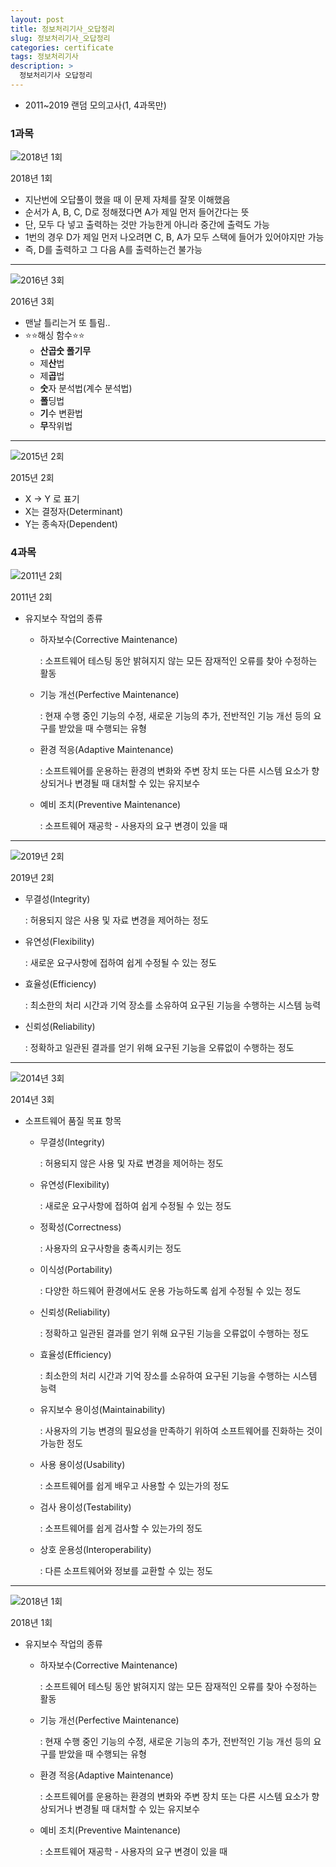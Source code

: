 ```yaml
---
layout: post
title: 정보처리기사_오답정리
slug: 정보처리기사_오답정리
categories: certificate
tags: 정보처리기사
description: >
  정보처리기사 오답정리
---
```


- 2011~2019 랜덤 모의고사(1, 4과목만)

### 1과목

![2018년 1회](https://s3-us-west-2.amazonaws.com/secure.notion-static.com/51e23499-f65c-49f9-872c-21cf9d2a0dc6/Untitled.png)

2018년 1회

- 지난번에 오답풀이 했을 때 이 문제 자체를 잘못 이해했음
- 순서가 A, B, C, D로 정해졌다면 A가 제일 먼저 들어간다는 뜻
- 단, 모두 다 넣고 출력하는 것만 가능한게 아니라 중간에 출력도 가능
- 1번의 경우 D가 제일 먼저 나오려면 C, B, A가 모두 스택에 들어가 있어야지만 가능
- 즉, D를 출력하고 그 다음 A를 출력하는건 불가능

---

![2016년 3회](https://s3-us-west-2.amazonaws.com/secure.notion-static.com/c7abf751-4ad9-4b87-b441-d11f22683a91/Untitled.png)

2016년 3회

- 맨날 틀리는거 또 틀림..
- ⭐⭐해싱 함수⭐⭐
    - **산곱숫 폴기무**
    - 제**산**법
    - 제**곱**법
    - **숫**자 분석법(계수 분석법)
    - **폴**딩법
    - **기**수 변환법
    - **무**작위법

---

![2015년 2회](https://s3-us-west-2.amazonaws.com/secure.notion-static.com/092ff5fe-8f53-44cd-b953-d62b3387bcfe/Untitled.png)

2015년 2회

- X → Y 로 표기
- X는 결정자(Determinant)
- Y는 종속자(Dependent)

### 4과목

![2011년 2회](https://s3-us-west-2.amazonaws.com/secure.notion-static.com/ee6a5b55-60ff-43b7-9150-fcd542abaea1/Untitled.png)

2011년 2회

- 유지보수 작업의 종류
    - 하자보수(Corrective Maintenance)
        
        : 소프트웨어 테스팅 동안 밝혀지지 않는 모든 잠재적인 오류를 찾아 수정하는 활동
        
    - 기능 개선(Perfective Maintenance)
        
        : 현재 수행 중인 기능의 수정, 새로운 기능의 추가, 전반적인 기능 개선 등의 요구를 받았을 때 수행되는 유형
        
    - 환경 적응(Adaptive Maintenance)
        
        : 소프트웨어를 운용하는 환경의 변화와 주변 장치 또는 다른 시스템 요소가 향상되거나 변경될 때 대처할 수 있는 유지보수
        
    - 예비 조치(Preventive Maintenance)
        
        : 소프트웨어 재공학 - 사용자의 요구 변경이 있을 때
        

---

![2019년 2회](https://s3-us-west-2.amazonaws.com/secure.notion-static.com/1908ac42-acfa-4aa3-846d-f595edcef02d/Untitled.png)

2019년 2회

- 무결성(Integrity)
    
    : 허용되지 않은 사용 및 자료 변경을 제어하는 정도
    
- 유연성(Flexibility)
    
    : 새로운 요구사항에 접하여 쉽게 수정될 수 있는 정도
    
- 효율성(Efficiency)
    
    : 최소한의 처리 시간과 기억 장소를 소유하여 요구된 기능을 수행하는 시스템 능력
    
- 신뢰성(Reliability)
    
    : 정확하고 일관된 결과를 얻기 위해 요구된 기능을 오류없이 수행하는 정도
    

---

![2014년 3회](https://s3-us-west-2.amazonaws.com/secure.notion-static.com/84153798-e425-47cf-baf7-cd6c1070316d/Untitled.png)

2014년 3회

- 소프트웨어 품질 목표 항목
    - 무결성(Integrity)
        
        : 허용되지 않은 사용 및 자료 변경을 제어하는 정도
        
    - 유연성(Flexibility)
        
        : 새로운 요구사항에 접하여 쉽게 수정될 수 있는 정도
        
    - 정확성(Correctness)
        
        : 사용자의 요구사항을 충족시키는 정도
        
    - 이식성(Portability)
        
        : 다양한 하드웨어 환경에서도 운용 가능하도록 쉽게 수정될 수 있는 정도
        
    - 신뢰성(Reliability)
        
        : 정확하고 일관된 결과를 얻기 위해 요구된 기능을 오류없이 수행하는 정도
        
    - 효율성(Efficiency)
        
        : 최소한의 처리 시간과 기억 장소를 소유하여 요구된 기능을 수행하는 시스템 능력
        
    - 유지보수 용이성(Maintainability)
        
        : 사용자의 기능 변경의 필요성을 만족하기 위하여 소프트웨어를 진화하는 것이 가능한 정도
        
    - 사용 용이성(Usability)
        
        : 소프트웨어를 쉽게 배우고 사용할 수 있는가의 정도
        
    - 검사 용이성(Testability)
        
        : 소프트웨어를 쉽게 검사할 수 있는가의 정도
        
    - 상호 운용성(Interoperability)
        
        : 다른 소프트웨어와 정보를 교환할 수 있는 정도
        

---

![2018년 1회](https://s3-us-west-2.amazonaws.com/secure.notion-static.com/5d41cfc4-0f63-4bb1-95e8-68da6cd83d8d/Untitled.png)

2018년 1회

- 유지보수 작업의 종류
    - 하자보수(Corrective Maintenance)
        
        : 소프트웨어 테스팅 동안 밝혀지지 않는 모든 잠재적인 오류를 찾아 수정하는 활동
        
    - 기능 개선(Perfective Maintenance)
        
        : 현재 수행 중인 기능의 수정, 새로운 기능의 추가, 전반적인 기능 개선 등의 요구를 받았을 때 수행되는 유형
        
    - 환경 적응(Adaptive Maintenance)
        
        : 소프트웨어를 운용하는 환경의 변화와 주변 장치 또는 다른 시스템 요소가 향상되거나 변경될 때 대처할 수 있는 유지보수
        
    - 예비 조치(Preventive Maintenance)
        
        : 소프트웨어 재공학 - 사용자의 요구 변경이 있을 때